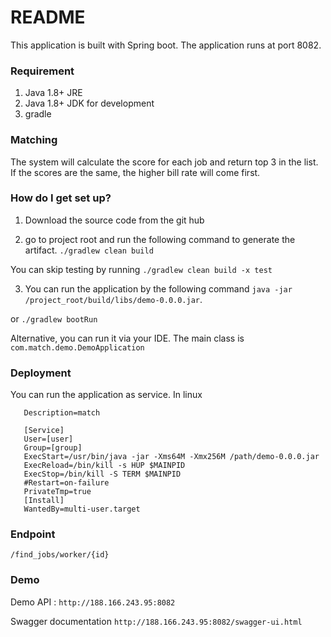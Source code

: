 # README #

This application is built with Spring boot. 
The application runs at port 8082.

### Requirement

1. Java 1.8+ JRE
2. Java 1.8+ JDK for development
3. gradle

### Matching
The system will calculate the score for each job and return top 3 in the list. If the scores are the same,
the higher bill rate will come first. 

### How do I get set up? ###

1. Download the source code from the git hub


2. go to project root and run the following command to generate the artifact.
`./gradlew clean build`

You can skip testing by running 
`./gradlew clean build -x test`

3. You can run the application by the following command 
`java -jar /project_root/build/libs/demo-0.0.0.jar`.

or
`./gradlew bootRun`

Alternative, you can run it via your IDE.
The main class is 
`com.match.demo.DemoApplication`

### Deployment

You can run the application as service.
In linux 
```[Unit]
   Description=match
   
   [Service]
   User=[user]
   Group=[group]
   ExecStart=/usr/bin/java -jar -Xms64M -Xmx256M /path/demo-0.0.0.jar
   ExecReload=/bin/kill -s HUP $MAINPID
   ExecStop=/bin/kill -S TERM $MAINPID
   #Restart=on-failure
   PrivateTmp=true
   [Install]
   WantedBy=multi-user.target

```


### Endpoint
`/find_jobs/worker/{id}`


### Demo
Demo API : `http://188.166.243.95:8082`

Swagger documentation 
`http://188.166.243.95:8082/swagger-ui.html`



